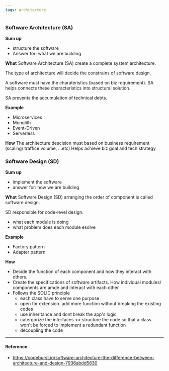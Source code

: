 ```yaml
---
tags: architecture
---
```


### Software Architecture (SA)

**Sum up**

- structure the software
- Answer for: what we are building

**What** Software Architecture (SA) create a complete system architecture.

The type of architecture will decide the constrains of software design.

A software must have the charateristics (based on biz requirement). SA helps
connects these characteristics into structural solution.

SA prevents the accumulation of technical debts.

**Example**

- Microservices
- Monolith
- Event-Driven
- Serverless

**How** The architecture descision must based on business requirement (scaling/
traffice volume, ...etc) Helps achieve biz goal and tech strategy

### Software Design (SD)

**Sum up**

- implement the software
- answer for: how we are building

**What** Software Design (SD) arranging the order of component is called
software design.

SD responsible for code-level design.

- what each module is doing
- what problem does each module esolve

**Example**

- Factory pattern
- Adapter pattern

**How**

- Decide the function of each component and how they interact with others.
- Create the specifications of software artifacts. How individual modules/
  components are amde and interact with each other
- Follows the SOLID principle
  - each class have to serve one purpose
  - open for extension. add more function without breaking the existing codes
  - use inheritance and dont break the app's logic
  - catergorize the interfaces <> structure the code so that a class won't be
    forced to implement a redundant function
  - decoupling the code

---

#### Reference

- https://codeburst.io/software-architecture-the-difference-between-architecture-and-design-7936abdd5830
